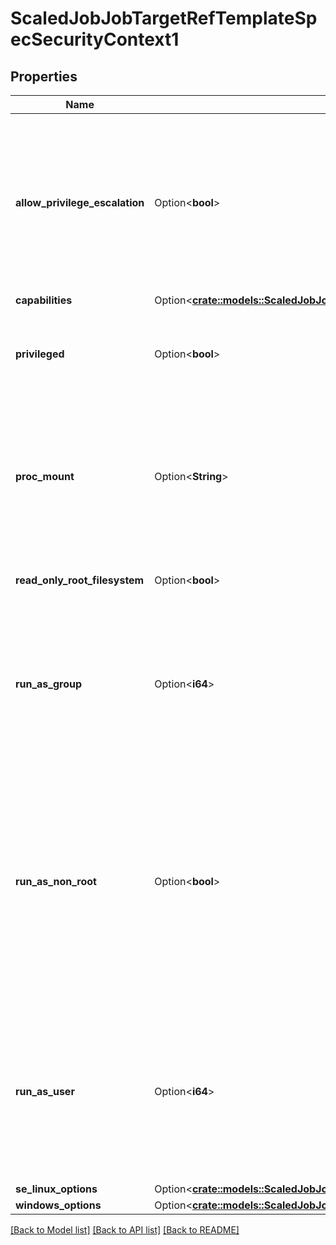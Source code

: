 # ScaledJobJobTargetRefTemplateSpecSecurityContext1

## Properties

Name | Type | Description | Notes
------------ | ------------- | ------------- | -------------
**allow_privilege_escalation** | Option<**bool**> | AllowPrivilegeEscalation controls whether a process can gain more privileges than its parent process. This bool directly controls if the no_new_privs flag will be set on the container process. AllowPrivilegeEscalation is true always when the container is: 1) run as Privileged 2) has CAP_SYS_ADMIN | [optional]
**capabilities** | Option<[**crate::models::ScaledJobJobTargetRefTemplateSpecSecurityContextCapabilities**](ScaledJob_jobTargetRef_template_spec_securityContext_capabilities.md)> |  | [optional]
**privileged** | Option<**bool**> | Run container in privileged mode. Processes in privileged containers are essentially equivalent to root on the host. Defaults to false. | [optional]
**proc_mount** | Option<**String**> | procMount denotes the type of proc mount to use for the containers. The default is DefaultProcMount which uses the container runtime defaults for readonly paths and masked paths. This requires the ProcMountType feature flag to be enabled. | [optional]
**read_only_root_filesystem** | Option<**bool**> | Whether this container has a read-only root filesystem. Default is false. | [optional]
**run_as_group** | Option<**i64**> | The GID to run the entrypoint of the container process. Uses runtime default if unset. May also be set in PodSecurityContext.  If set in both SecurityContext and PodSecurityContext, the value specified in SecurityContext takes precedence. | [optional]
**run_as_non_root** | Option<**bool**> | Indicates that the container must run as a non-root user. If true, the Kubelet will validate the image at runtime to ensure that it does not run as UID 0 (root) and fail to start the container if it does. If unset or false, no such validation will be performed. May also be set in PodSecurityContext.  If set in both SecurityContext and PodSecurityContext, the value specified in SecurityContext takes precedence. | [optional]
**run_as_user** | Option<**i64**> | The UID to run the entrypoint of the container process. Defaults to user specified in image metadata if unspecified. May also be set in PodSecurityContext.  If set in both SecurityContext and PodSecurityContext, the value specified in SecurityContext takes precedence. | [optional]
**se_linux_options** | Option<[**crate::models::ScaledJobJobTargetRefTemplateSpecSecurityContextSeLinuxOptions**](ScaledJob_jobTargetRef_template_spec_securityContext_seLinuxOptions.md)> |  | [optional]
**windows_options** | Option<[**crate::models::ScaledJobJobTargetRefTemplateSpecSecurityContextWindowsOptions**](ScaledJob_jobTargetRef_template_spec_securityContext_windowsOptions.md)> |  | [optional]

[[Back to Model list]](../README.md#documentation-for-models) [[Back to API list]](../README.md#documentation-for-api-endpoints) [[Back to README]](../README.md)


